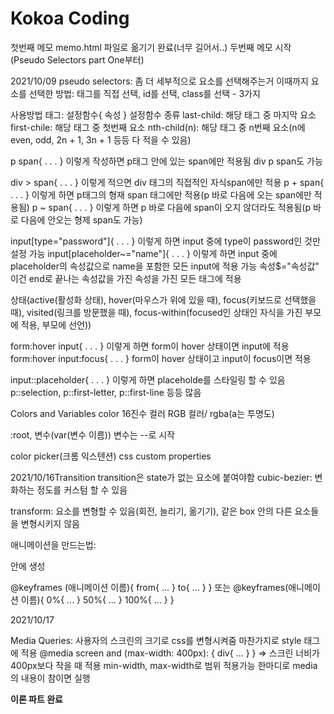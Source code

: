 # Kokoa Coding

첫번째 메모 memo.html 파일로 옮기기 완료(너무 길어서..)
두번째 메모 시작(Pseudo Selectors part One부터)

2021/10/09
pseudo selectors: 좀 더 세부적으로 요소를 선택해주는거
이때까지 요소를 선택한 방법: 태그를 직접 선택, id를 선택, class를 선택 - 3가지

사용방법
태그: 설정함수{
속성
}
설정함수 종류
last-child: 해당 태그 중 마지막 요소
first-chile: 해당 태그 중 첫번째 요소
nth-child(n): 해당 태그 중 n번째 요소(n에 even, odd, 2n + 1, 3n + 1 등등 다 적을 수 있음)

p span{
. . .
}
이렇게 작성하면 p태그 안에 있는 span에만 적용됨
div p span도 가능

div > span{
. . .
}
이렇게 적으면 div 태그의 직접적인 자식span에만 적용
p + span{
. . .
}
이렇게 하면 p태그의 형재 span 태그에만 적용(p 바로 다음에 오는 span에만 적용됨)
p ~ span{
. . .
}
이렇게 하면 p 바로 다음에 span이 오지 않더라도 적용됨(p 바로 다음에 안오는 형제 span도 가능)

input[type="password"]{
. . .
}
이렇게 하면 input 중에 type이 password인 것만 설정 가능
input[placeholder~="name"]{
. . .
}
이렇게 하면 input 중에 placeholder의 속성값으로 name을 포함한 모든 input에 적용 가능
속성$="속성값" 이건 end로 끝나는 속성값을 가진 속성을 가진 모든 태그에 적용

상태(active(활성화 상태), hover(마우스가 위에 있을 때), focus(키보드로 선택했을 때), visited(링크를 방문했을 때), focus-within(focused인 상태인 자식을 가진 부모에 적용, 부모에 선언))

form:hover input{
. . .
}
이렇게 하면 form이 hover 상태이면 input에 적용
form:hover input:focus{
. . .
}
form이 hover 상태이고 input이 focus이면 적용

input::placeholder{
. . .
}
이렇게 하면 placeholde를 스타일링 할 수 있음
p::selection, p::first-letter, p::first-line 등등 많음


Colors and Variables
color
16진수 컬러
RGB 컬러/ rgba(a는 투명도)

:root, 변수(var(변수 이름))
변수는 --로 시작

color picker(크롬 익스텐션)
css custom properties


2021/10/16Transition
transition은 state가 없는 요소에 붙여야함
cubic-bezier: 변화하는 정도를 커스텀 할 수 있음

transform: 요소를 변형할 수 있음(회전, 늘리기, 옮기기), 같은 box 안의 다른 요소들을 변형시키지 않음

애니메이션을 만드는법: 
<style></style> 안에 생성
@keyframes (애니메이션 이름){
    from{
    ...
    }
    to{
    ...
    }
}
또는
@keyframes(애니메이션 이름){
    0%{
    ...
    }
    50%{
    ...
    }
    100%{
    ...
    }
}


2021/10/17

Media Queries: 사용자의 스크린의 크기로  css를 변형시켜줌
마찬가지로 style 태그에 적용
@media screen and (max-width: 400px):
{
    div{
    ...
    }
}
=> 스크린 너비가 400px보다 작을 때 적용
min-width, max-width로 범위 적용가능
한마디로 media의 내용이 참이면 실행


**이론 파트 완료**